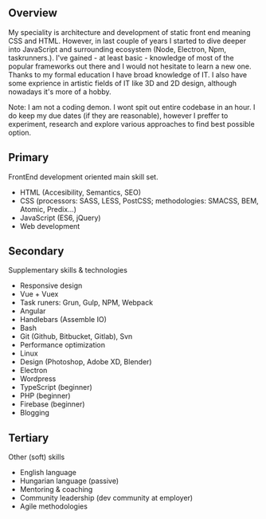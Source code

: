 ## Overview

My speciality is architecture and development of static front end meaning CSS and HTML. However, in last couple of years I started to dive deeper into JavaScript and surrounding ecosystem (Node, Electron, Npm, taskrunners.). I've gained - at least basic - knowledge of most of the popular frameworks out there and I would not hesitate to learn a new one. Thanks to my formal education I have broad knowledge of IT. I also have some exprience in artistic fields of IT like 3D and 2D design, although nowadays it's more of a hobby. 

Note: I am not a coding demon. I wont spit out entire codebase in an hour. I do keep my due dates (if they are reasonable), however I preffer to experiment, research and explore various approaches to find best possible option. 

## Primary

FrontEnd development oriented main skill set.

- HTML (Accesibility, Semantics, SEO)
- CSS (processors: SASS, LESS, PostCSS; methodologies: SMACSS, BEM, Atomic, Predix...) 
- JavaScript (ES6, jQuery)
- Web development

## Secondary

Supplementary skills & technologies

- Responsive design
- Vue + Vuex
- Task runers: Grun, Gulp, NPM, Webpack
- Angular
- Handlebars (Assemble IO)
- Bash 
- Git (Github, Bitbucket, Gitlab), Svn
- Performance optimization
- Linux
- Design (Photoshop, Adobe XD, Blender)
- Electron
- Wordpress
- TypeScript (beginner)
- PHP (beginner)
- Firebase (beginner)
- Blogging


## Tertiary

Other (soft) skills

- English language
- Hungarian language (passive)
- Mentoring & coaching
- Community leadership (dev community at employer)
- Agile methodologies